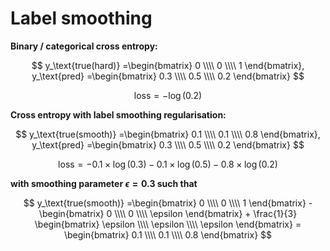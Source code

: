 # Label smoothing

**Binary / categorical cross entropy:**

$$
y_\text{true(hard)} =\begin{bmatrix}
0 \\\\
0 \\\\
1
\end{bmatrix}, y_\text{pred} =\begin{bmatrix}
0.3 \\\\
0.5 \\\\
0.2
\end{bmatrix}
$$

$$
\text{loss}=-\log(0.2)
$$

**Cross entropy with label smoothing regularisation:**

$$
y_\text{true(smooth)} =\begin{bmatrix}
0.1 \\\\
0.1 \\\\
0.8
\end{bmatrix}, y_\text{pred} =\begin{bmatrix}
0.3 \\\\
0.5 \\\\
0.2
\end{bmatrix}
$$

$$
\text{loss}=-0.1 \times \log(0.3)  -0.1 \times \log(0.5) -0.8 \times \log(0.2)
$$

**with smoothing parameter $\epsilon=0.3$ such that**

$$
y_\text{true(smooth)} =\begin{bmatrix}
0 \\\\
0 \\\\
1
\end{bmatrix} - \begin{bmatrix}
0 \\\\
0 \\\\
\epsilon
\end{bmatrix} + \frac{1}{3} \begin{bmatrix}
\epsilon \\\\
\epsilon \\\\
\epsilon
\end{bmatrix} = \begin{bmatrix}
0.1 \\\\
0.1 \\\\
0.8
\end{bmatrix}
$$
